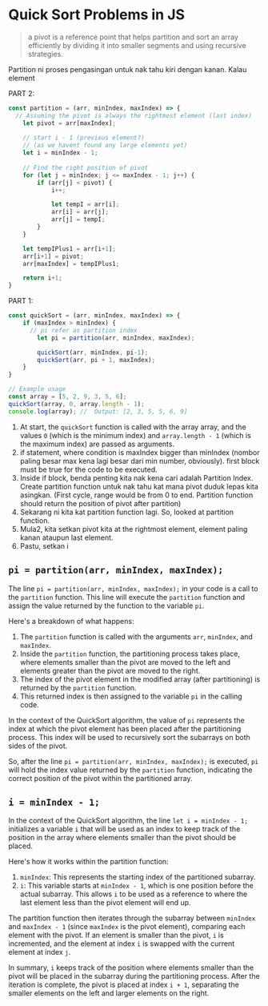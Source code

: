 # Quick Sort Problems in JS

> a pivot is a reference point that helps partition and sort an array efficiently by dividing it into smaller segments and using recursive strategies.

Partition ni proses pengasingan untuk nak tahu kiri dengan kanan. Kalau element  

PART 2:
```javascript
const partition = (arr, minIndex, maxIndex) => {
  // Assuming the pivot is always the rightmost element (last index)
    let pivot = arr[maxIndex];
    
    // start i - 1 (previous element?)
    // (as we havent found any large elements yet)
    let i = minIndex - 1;
    
    // Find the right position of pivot
    for (let j = minIndex; j <= maxIndex - 1; j++) {
        if (arr[j] < pivot) {
            i++;

            let tempI = arr[i];
            arr[i] = arr[j];
            arr[j] = tempI;
        }
    }

    let tempIPlus1 = arr[i+1];
    arr[i+1] = pivot;
    arr[maxIndex] = tempIPlus1;

    return i+1;
}
```

PART 1: 
```javascript
const quickSort = (arr, minIndex, maxIndex) => {
    if (maxIndex > minIndex) {
      // pi refer as partition index
        let pi = partition(arr, minIndex, maxIndex);

        quickSort(arr, minIndex, pi-1);
        quickSort(arr, pi + 1, maxIndex);
    }
}

// Example usage
const array = [5, 2, 9, 3, 5, 6];
quickSort(array, 0, array.length - 1);
console.log(array); //  Output: [2, 3, 5, 5, 6, 9]
```

1. At start, the `quickSort` function is called with the array array, and the values `0` (which is the minimum index) and `array.length - 1` (which is the maximum index) are passed as arguments.
2. if statement, where condition is maxIndex bigger than minIndex (nombor paling besar max kena lagi besar dari min number, obviously). first block must be true for the code to be executed.
3. Inside if block, benda penting kita nak kena cari adalah Partition Index. Create partition function untuk nak tahu kat mana pivot duduk lepas kita asingkan. (First cycle, range would be from 0 to end. Partition function should return the position of pivot after partition)
4. Sekarang ni kita kat partition function lagi. So, looked at partition function.
5. Mula2, kita setkan pivot kita at the rightmost element, element paling kanan ataupun last element.
6. Pastu, setkan i 

## `pi = partition(arr, minIndex, maxIndex);`

The line `pi = partition(arr, minIndex, maxIndex);` in your code is a call to the `partition` function. This line will execute the `partition` function and assign the value returned by the function to the variable `pi`.

Here's a breakdown of what happens:

1. The `partition` function is called with the arguments `arr`, `minIndex`, and `maxIndex`.
2. Inside the `partition` function, the partitioning process takes place, where elements smaller than the pivot are moved to the left and elements greater than the pivot are moved to the right.
3. The index of the pivot element in the modified array (after partitioning) is returned by the `partition` function.
4. This returned index is then assigned to the variable `pi` in the calling code.

In the context of the QuickSort algorithm, the value of `pi` represents the index at which the pivot element has been placed after the partitioning process. This index will be used to recursively sort the subarrays on both sides of the pivot.

So, after the line `pi = partition(arr, minIndex, maxIndex);` is executed, `pi` will hold the index value returned by the `partition` function, indicating the correct position of the pivot within the partitioned array.

## `i = minIndex - 1;`

In the context of the QuickSort algorithm, the line `let i = minIndex - 1;` initializes a variable `i` that will be used as an index to keep track of the position in the array where elements smaller than the pivot should be placed.

Here's how it works within the partition function:

1. `minIndex`: This represents the starting index of the partitioned subarray.
2. `i`: This variable starts at `minIndex - 1`, which is one position before the actual subarray. This allows `i` to be used as a reference to where the last element less than the pivot element will end up.

The partition function then iterates through the subarray between `minIndex` and `maxIndex - 1` (since `maxIndex` is the pivot element), comparing each element with the pivot. If an element is smaller than the pivot, `i` is incremented, and the element at index `i` is swapped with the current element at index `j`.

In summary, `i` keeps track of the position where elements smaller than the pivot will be placed in the subarray during the partitioning process. After the iteration is complete, the pivot is placed at index `i + 1`, separating the smaller elements on the left and larger elements on the right.
